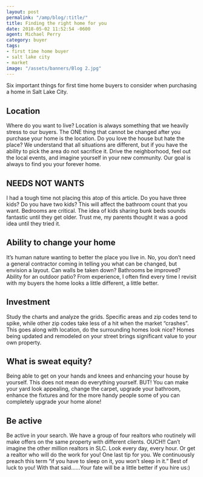 ```yaml
---
layout: post
permalink: "/amp/blog/:title/"
title: Finding the right home for you
date: 2018-05-02 11:52:54 -0600
agent: Michael Perry
category: buyer
tags:
- first time home buyer
- salt lake city
- market
image: "/assets/banners/Blog 2.jpg"
---
```


Six important things for first time home buyers to consider when purchasing a home in Salt Lake City.

## Location

Where do you want to live? Location is always something that we heavily stress to our buyers. The ONE thing that cannot be changed after you purchase your home is the location. Do you love the house but hate the place? We understand that all situations are different, but if you have the ability to pick the area do not sacrifice it. Drive the neighborhood, feel out the local events, and imagine yourself in your new community. Our goal is always to find you your forever home.

## NEEDS NOT WANTS

I️ had a tough time not placing this atop of this article. Do you have three kids? Do you have two kids? This will affect the bathroom count that you want. Bedrooms are critical.  The idea of kids sharing bunk beds sounds fantastic until they get older. Trust me, my parents thought it was a good idea until they tried it.

## Ability to change your home

It’s human nature wanting to better the place you live in. No, you don’t need a general contractor coming in telling you what can be changed, but envision a layout. Can walls be taken down? Bathrooms be improved? Ability for an outdoor patio? From experience, I️ often find every time I️ revisit with my buyers the home looks a little different, a little better.

## Investment

Study the charts and analyze the grids. Specific areas and zip codes tend to spike, while other zip codes take less of a hit when the market “crashes”. This goes along with location, do the surrounding homes look nice? Homes being updated and remodeled on your street brings significant value to your own property.

## What is sweat equity?

Being able to get on your hands and knees and enhancing your house by yourself. This does not mean do everything yourself. BUT! You can make your yard look appealing, change the carpet, upgrade your bathroom, enhance the fixtures and for the more handy people some of you can completely upgrade your home alone!

## Be active

Be active in your search. We have a group of four realtors who routinely will make offers on the same property with different clients. OUCH!! Can’t imagine the other million realtors in SLC. Look every day, every hour. Or get a realtor who will do the work for you! One last tip for you.  We continuously preach this term “if you have to sleep on it, you won’t sleep in it.” Best of luck to you! With that said......Your fate will be a little better if you hire us:)
